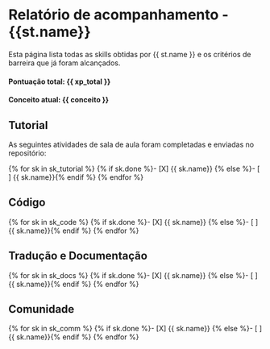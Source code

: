 # Relatório de acompanhamento - {{st.name}}

Esta página lista todas as skills obtidas por {{ st.name }} e os critérios de barreira que já foram alcançados. 

#### Pontuação total: {{ xp_total }}
#### Conceito atual: {{ conceito }}


## Tutorial

As seguintes atividades de sala de aula foram completadas e enviadas no repositório:

<div class="skill-list-done" markdown="1">
{% for sk in sk_tutorial %} {% if sk.done %}- [X] {{ sk.name}} {% else %}- [ ] {{ sk.name}}{%  endif %}
{% endfor %}
</div>

## Código

<div class="skill-list-done" markdown="1">
{% for sk in sk_code %} 
{% if sk.done %}- [X] {{ sk.name}} {% else %}- [ ] {{ sk.name}}{% endif %}
{% endfor %}
</div>


## Tradução e Documentação 

<div class="skill-list-done" markdown="1">
{% for sk in sk_docs %}
{% if sk.done %}- [X] {{ sk.name}} {% else %}- [ ] {{ sk.name}}{% endif %}
{% endfor %}
</div>


## Comunidade


<div class="skill-list-done" markdown="1">
{% for sk in sk_comm %}
{% if sk.done %}- [X] {{ sk.name}} {% else %}- [ ] {{ sk.name}}{% endif %}
{% endfor %}
</div>


